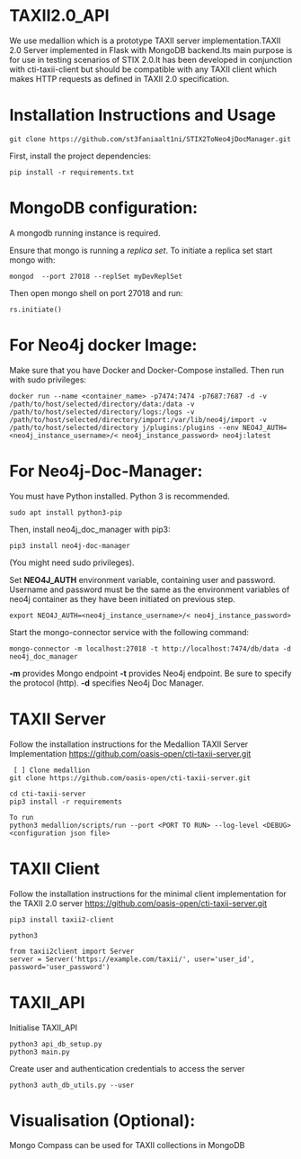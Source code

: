 # TAXII2.0_API


We use medallion which is a prototype TAXII server implementation.TAXII 2.0 Server implemented in Flask with MongoDB backend.Its main purpose is for use in testing scenarios of STIX 2.0.It has been developed in conjunction with cti-taxii-client but should be compatible with any TAXII client which makes HTTP requests as defined in TAXII 2.0 specification.

# Installation Instructions and Usage


~~~
git clone https://github.com/st3faniaalt1ni/STIX2ToNeo4jDocManager.git
~~~

First, install the project dependencies:
~~~
pip install -r requirements.txt
~~~



# MongoDB configuration:

A mongodb running instance is required. 

Ensure that mongo is running a *replica set*. To initiate a replica set start mongo with:
~~~	 	 	 	
mongod  --port 27018 --replSet myDevReplSet
~~~
Then open mongo shell on port 27018 and run:
~~~
rs.initiate()
~~~

# For Neo4j docker Image:

Make sure that you have Docker and Docker-Compose installed.
Then run with sudo privileges:

~~~
docker run --name <container_name> -p7474:7474 -p7687:7687 -d -v /path/to/host/selected/directory/data:/data -v /path/to/host/selected/directory/logs:/logs -v /path/to/host/selected/directory/import:/var/lib/neo4j/import -v /path/to/host/selected/directory j/plugins:/plugins --env NEO4J_AUTH=<neo4j_instance_username>/< neo4j_instance_password> neo4j:latest
~~~


# For Neo4j-Doc-Manager:

You must have Python installed. Python 3 is recommended.
~~~
sudo apt install python3-pip
~~~

Then, install neo4j_doc_manager with pip3:
~~~
pip3 install neo4j-doc-manager
~~~
(You might need sudo privileges).


 Set  **NEO4J_AUTH** environment variable, containing  user and password. Username and password must be the same as the environment variables of neo4j container as they have been initiated on previous step.
~~~
export NEO4J_AUTH=<neo4j_instance_username>/< neo4j_instance_password>

~~~

Start the mongo-connector service with the following command:
~~~
mongo-connector -m localhost:27018 -t http://localhost:7474/db/data -d neo4j_doc_manager
~~~
**-m** provides Mongo endpoint
**-t** provides Neo4j endpoint. Be sure to specify the protocol (http).
**-d** specifies Neo4j Doc Manager.




# TAXII Server 
 Follow the installation instructions for the Medallion TAXII Server Implementation
 https://github.com/oasis-open/cti-taxii-server.git

~~~ 
 [ ] Clone medallion
git clone https://github.com/oasis-open/cti-taxii-server.git

cd cti-taxii-server
pip3 install -r requirements

To run
python3 medallion/scripts/run --port <PORT TO RUN> --log-level <DEBUG> <configuration json file>
~~~ 
 
 
# TAXII Client
 Follow the installation instructions for the minimal client implementation for the TAXII 2.0 server
 https://github.com/oasis-open/cti-taxii-server.git
 
 ~~~
 pip3 install taxii2-client
 
 python3
 
 from taxii2client import Server
 server = Server('https://example.com/taxii/', user='user_id', password='user_password')
 ~~~
 
 


# TAXII_API
Initialise  TAXII_API 
~~~
python3 api_db_setup.py 
python3 main.py 
~~~

Create user and authentication credentials to access the server
~~~
python3 auth_db_utils.py --user
~~~

# Visualisation (Optional):
Mongo Compass  can be used for TAXII collections in MongoDB 
